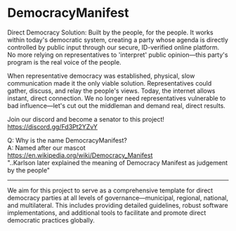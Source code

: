 # DemocracyManifest
Direct Democracy Solution: Built by the people, for the people. It works within today's democratic system, creating a party whose agenda is directly controlled by public input through our secure, ID-verified online platform. No more relying on representatives to 'interpret' public opinion—this party's program is the real voice of the people.

When representative democracy was established, physical, slow communication made it the only viable solution. Representatives could gather, discuss, and relay the people's views. Today, the internet allows instant, direct connection. We no longer need representatives vulnerable to bad influence—let's cut out the middleman and demand real, direct results.

Join our discord and become a senator to this project! 
https://discord.gg/Fd3Pt2YZvY

Q: Why is the name DemocracyManifest? <br>
A: Named after our mascot https://en.wikipedia.org/wiki/Democracy_Manifest<br>
"..Karlson later explained the meaning of Democracy Manifest as judgement by the people"

--------

We aim for this project to serve as a comprehensive template for direct democracy parties at all levels of governance—municipal, regional, national, and multilateral. This includes providing detailed guidelines, robust software implementations, and additional tools to facilitate and promote direct democratic practices globally.
